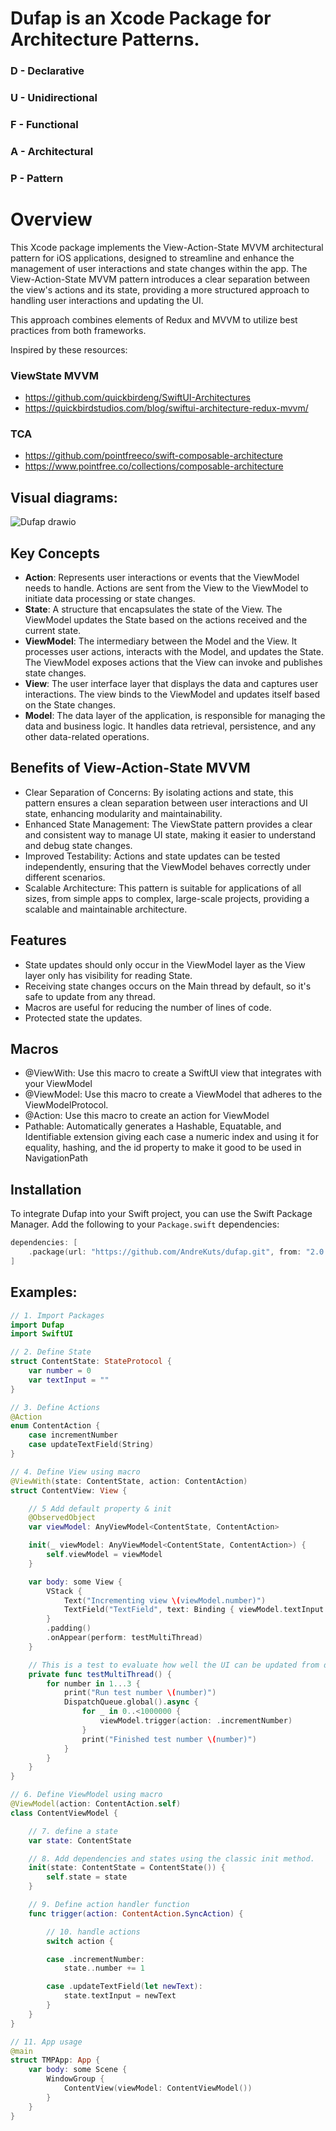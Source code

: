 #  Dufap is an Xcode Package for Architecture Patterns.

### D - Declarative
### U - Unidirectional
### F - Functional
### A - Architectural
### P - Pattern


# Overview
This Xcode package implements the View-Action-State MVVM architectural pattern for iOS applications, designed to streamline and enhance the management of user interactions and state changes within the app. 
The View-Action-State MVVM pattern introduces a clear separation between the view's actions and its state, providing a more structured approach to handling user interactions and updating the UI. 

This approach combines elements of Redux and MVVM to utilize best practices from both frameworks.

Inspired by these resources: 

### ViewState MVVM 
- https://github.com/quickbirdeng/SwiftUI-Architectures
- https://quickbirdstudios.com/blog/swiftui-architecture-redux-mvvm/
### TCA
- https://github.com/pointfreeco/swift-composable-architecture
- https://www.pointfree.co/collections/composable-architecture


## Visual diagrams:

![Dufap drawio](https://github.com/user-attachments/assets/45a8cdfa-da99-4b98-874d-5e4c917839ed)


## Key Concepts
  - **Action**: Represents user interactions or events that the ViewModel needs to handle. Actions are sent from the View to the ViewModel to initiate data processing or state changes.
  - **State**: A structure that encapsulates the state of the View. The ViewModel updates the State based on the actions received and the current state.
  - **ViewModel**: The intermediary between the Model and the View. It processes user actions, interacts with the Model, and updates the State. The ViewModel exposes actions that the View can invoke and publishes state changes.
  - **View**: The user interface layer that displays the data and captures user interactions. The view binds to the ViewModel and updates itself based on the State changes.
  - **Model**: The data layer of the application, is responsible for managing the data and business logic. It handles data retrieval, persistence, and any other data-related operations.

## Benefits of View-Action-State MVVM
  - Clear Separation of Concerns: By isolating actions and state, this pattern ensures a clean separation between user interactions and UI state, enhancing modularity and maintainability.
  - Enhanced State Management: The ViewState pattern provides a clear and consistent way to manage UI state, making it easier to understand and debug state changes.
  - Improved Testability: Actions and state updates can be tested independently, ensuring that the ViewModel behaves correctly under different scenarios.
  - Scalable Architecture: This pattern is suitable for applications of all sizes, from simple apps to complex, large-scale projects, providing a scalable and maintainable architecture.

## Features

- State updates should only occur in the ViewModel layer as the View layer only has visibility for reading State.
- Receiving state changes occurs on the Main thread by default, so it's safe to update from any thread.
- Macros are useful for reducing the number of lines of code.
- Protected state the updates.

## Macros
- @ViewWith: Use this macro to create a SwiftUI view that integrates with your ViewModel
- @ViewModel: Use this macro to create a ViewModel that adheres to the ViewModelProtocol.
- @Action: Use this macro to create an action for ViewModel
- Pathable: Automatically generates a Hashable, Equatable, and Identifiable extension giving each case a numeric index and using it for equality, hashing, and the id property to make it good to be used in NavigationPath

## Installation

To integrate Dufap into your Swift project, you can use the Swift Package Manager. Add the following to your `Package.swift` dependencies:

```swift
dependencies: [
    .package(url: "https://github.com/AndreKuts/dufap.git", from: "2.0.2")
]
```

## Examples: 

```swift
// 1. Import Packages
import Dufap
import SwiftUI

// 2. Define State
struct ContentState: StateProtocol {
    var number = 0
    var textInput = ""
}

// 3. Define Actions
@Action
enum ContentAction {
    case incrementNumber
    case updateTextField(String)
}

// 4. Define View using macro
@ViewWith(state: ContentState, action: ContentAction)
struct ContentView: View {

    // 5 Add default property & init
    @ObservedObject
    var viewModel: AnyViewModel<ContentState, ContentAction>

    init(_ viewModel: AnyViewModel<ContentState, ContentAction>) {
        self.viewModel = viewModel
    }

    var body: some View {
        VStack {
            Text("Incrementing view \(viewModel.number)")
            TextField("TextField", text: Binding { viewModel.textInput } set: { viewModel.trigger(action: .updateTextField($0)) } )
        }
        .padding()
        .onAppear(perform: testMultiThread)
    }

    // This is a test to evaluate how well the UI can be updated from different threads.
    private func testMultiThread() {
        for number in 1...3 {
            print("Run test number \(number)")
            DispatchQueue.global().async {
                for _ in 0..<1000000 {
                    viewModel.trigger(action: .incrementNumber)
                }
                print("Finished test number \(number)")
            }
        }
    }
}

// 6. Define ViewModel using macro
@ViewModel(action: ContentAction.self)
class ContentViewModel {

    // 7. define a state
    var state: ContentState

    // 8. Add dependencies and states using the classic init method.
    init(state: ContentState = ContentState()) {
        self.state = state
    }

    // 9. Define action handler function
    func trigger(action: ContentAction.SyncAction) {

        // 10. handle actions
        switch action {

        case .incrementNumber:
            state..number += 1

        case .updateTextField(let newText):
            state.textInput = newText
        }
    }
}

// 11. App usage
@main
struct TMPApp: App {
    var body: some Scene {
        WindowGroup {
            ContentView(viewModel: ContentViewModel())
        }
    }
}
```
